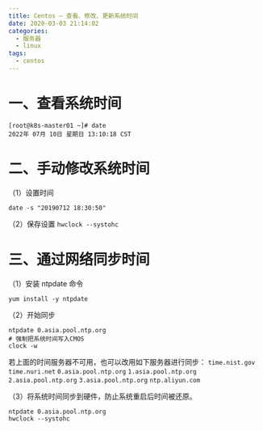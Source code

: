 ```yaml
---
title: Centos – 查看、修改、更新系统时间
date: 2020-03-03 21:14:02
categories:
  - 服务器
  - linux
tags:
  - centos 
---
```


# 一、查看系统时间

```
[root@k8s-master01 ~]# date
2022年 07月 10日 星期日 13:10:18 CST
```

# 二、手动修改系统时间

（1）设置时间

`date -s "20190712 18:30:50"`

（2）保存设置
`hwclock --systohc`

# 三、通过网络同步时间

（1）安装 ntpdate 命令

```
yum install -y ntpdate
```

（2）开始同步

```
ntpdate 0.asia.pool.ntp.org
# 强制把系统时间写入CMOS
clock -w
```

若上面的时间服务器不可用，也可以改用如下服务器进行同步：
`time.nist.gov`
`time.nuri.net`
`0.asia.pool.ntp.org`
`1.asia.pool.ntp.org`
`2.asia.pool.ntp.org`
`3.asia.pool.ntp.org`
`ntp.aliyun.com`

（3）将系统时间同步到硬件，防止系统重启后时间被还原。

```
ntpdate 0.asia.pool.ntp.org
hwclock --systohc
```

